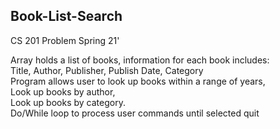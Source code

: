 ## Book-List-Search  
CS 201 Problem Spring 21'

Array holds a list of books, information for each book includes:  
Title, Author, Publisher, Publish Date, Category  
Program allows user to look up books within a range of years,  
Look up books by author,  
Look up books by category.  
Do/While loop to process user commands until selected quit
